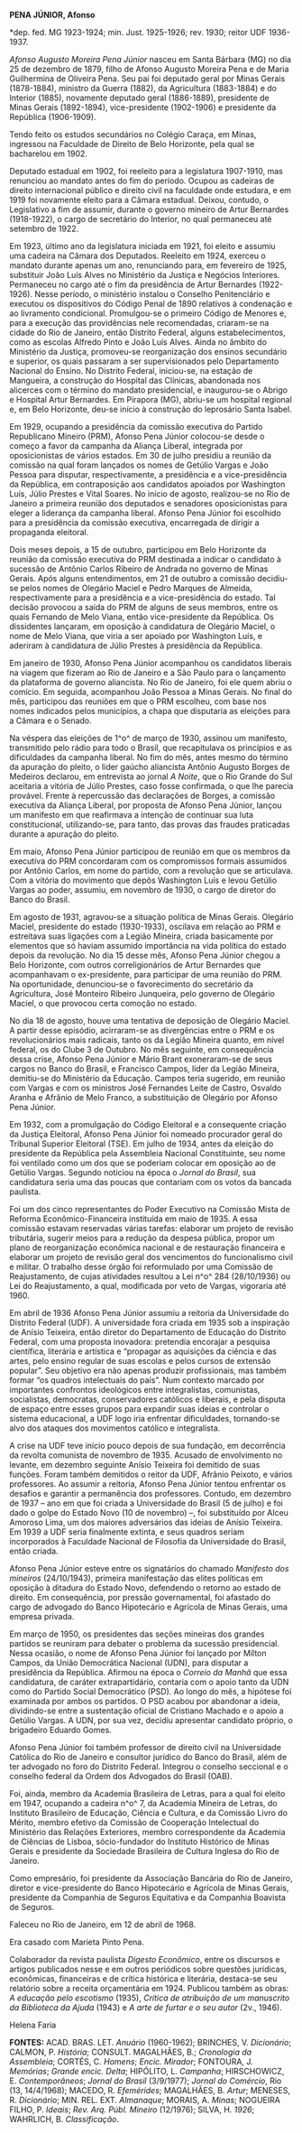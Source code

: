 **PENA JÚNIOR, Afonso**

\*dep. fed. MG 1923-1924; min. Just. 1925-1926; rev. 1930; reitor UDF
1936-1937.

*Afonso Augusto Moreira Pena Júnior* nasceu em Santa Bárbara (MG) no dia
25 de dezembro de 1879, filho de Afonso Augusto Moreira Pena e de Maria
Guilhermina de Oliveira Pena. Seu pai foi deputado geral por Minas
Gerais (1878-1884), ministro da Guerra (1882), da Agricultura
(1883-1884) e do Interior (1885), novamente deputado geral (1886-1889),
presidente de Minas Gerais (1892-1894), vice-presidente (1902-1906) e
presidente da República (1906-1909).

Tendo feito os estudos secundários no Colégio Caraça, em Minas,
ingressou na Faculdade de Direito de Belo Horizonte, pela qual se
bacharelou em 1902.

Deputado estadual em 1902, foi reeleito para a legislatura 1907-1910,
mas renunciou ao mandato antes do fim do período. Ocupou as cadeiras de
direito internacional público e direito civil na faculdade onde
estudara, e em 1919 foi novamente eleito para a Câmara estadual. Deixou,
contudo, o Legislativo a fim de assumir, durante o governo mineiro de
Artur Bernardes (1918-1922), o cargo de secretário do Interior, no qual
permaneceu até setembro de 1922.

Em 1923, último ano da legislatura iniciada em 1921, foi eleito e
assumiu uma cadeira na Câmara dos Deputados. Reeleito em 1924, exerceu o
mandato durante apenas um ano, renunciando para, em fevereiro de 1925,
substituir João Luís Alves no Ministério da Justiça e Negócios
Interiores. Permaneceu no cargo até o fim da presidência de Artur
Bernardes (1922-1926). Nesse período, o ministério instalou o Conselho
Penitenciário e executou os dispositivos do Código Penal de 1890
relativos à condenação e ao livramento condicional. Promulgou-se o
primeiro Código de Menores e, para a execução das providências nele
recomendadas, criaram-se na cidade do Rio de Janeiro, então Distrito
Federal, alguns estabelecimentos, como as escolas Alfredo Pinto e João
Luís Alves. Ainda no âmbito do Ministério da Justiça, promoveu-se
reorganização dos ensinos secundário e superior, os quais passaram a ser
supervisionados pelo Departamento Nacional do Ensino. No Distrito
Federal, iniciou-se, na estação de Mangueira, a construção do Hospital
das Clínicas, abandonada nos alicerces com o término do mandato
presidencial, e inaugurou-se o Abrigo e Hospital Artur Bernardes. Em
Pirapora (MG), abriu-se um hospital regional e, em Belo Horizonte,
deu-se início à construção do leprosário Santa Isabel.

Em 1929, ocupando a presidência da comissão executiva do Partido
Republicano Mineiro (PRM), Afonso Pena Júnior colocou-se desde o começo
a favor da campanha da Aliança Liberal, integrada por oposicionistas de
vários estados. Em 30 de julho presidiu a reunião da comissão na qual
foram lançados os nomes de Getúlio Vargas e João Pessoa para disputar,
respectivamente, a presidência e a vice-presidência da República, em
contraposição aos candidatos apoiados por Washington Luís, Júlio Prestes
e Vital Soares. No início de agosto, realizou-se no Rio de Janeiro a
primeira reunião dos deputados e senadores oposicionistas para eleger a
liderança da campanha liberal. Afonso Pena Júnior foi escolhido para a
presidência da comissão executiva, encarregada de dirigir a propaganda
eleitoral.

Dois meses depois, a 15 de outubro, participou em Belo Horizonte da
reunião da comissão executiva do PRM destinada a indicar o candidato à
sucessão de Antônio Carlos Ribeiro de Andrada no governo de Minas
Gerais. Após alguns entendimentos, em 21 de outubro a comissão
decidiu-se pelos nomes de Olegário Maciel e Pedro Marques de Almeida,
respectivamente para a presidência e a vice-presidência do estado. Tal
decisão provocou a saída do PRM de alguns de seus membros, entre os
quais Fernando de Melo Viana, então vice-presidente da República. Os
dissidentes lançaram, em oposição à candidatura de Olegário Maciel, o
nome de Melo Viana, que viria a ser apoiado por Washington Luís, e
aderiram à candidatura de Júlio Prestes à presidência da República.

Em janeiro de 1930, Afonso Pena Júnior acompanhou os candidatos liberais
na viagem que fizeram ao Rio de Janeiro e a São Paulo para o lançamento
da plataforma de governo aliancista. No Rio de Janeiro, foi ele quem
abriu o comício. Em seguida, acompanhou João Pessoa a Minas Gerais. No
final do mês, participou das reuniões em que o PRM escolheu, com base
nos nomes indicados pelos municípios, a chapa que disputaria as eleições
para a Câmara e o Senado.

Na véspera das eleições de 1^o^ de março de 1930, assinou um manifesto,
transmitido pelo rádio para todo o Brasil, que recapitulava os
princípios e as dificuldades da campanha liberal. No fim do mês, antes
mesmo do término da apuração do pleito, o líder gaúcho aliancista
Antônio Augusto Borges de Medeiros declarou, em entrevista ao jornal *A
Noite*, que o Rio Grande do Sul aceitaria a vitória de Júlio Prestes,
caso fosse confirmada, o que lhe parecia provável. Frente à repercussão
das declarações de Borges, a comissão executiva da Aliança Liberal, por
proposta de Afonso Pena Júnior, lançou um manifesto em que reafirmava a
intenção de continuar sua luta constitucional, utilizando-se, para
tanto, das provas das fraudes praticadas durante a apuração do pleito.

Em maio, Afonso Pena Júnior participou de reunião em que os membros da
executiva do PRM concordaram com os compromissos formais assumidos por
Antônio Carlos, em nome do partido, com a revolução que se articulava.
Com a vitória do movimento que depôs Washington Luís e levou Getúlio
Vargas ao poder, assumiu, em novembro de 1930, o cargo de diretor do
Banco do Brasil.

Em agosto de 1931, agravou-se a situação política de Minas Gerais.
Olegário Maciel, presidente do estado (1930-1933), oscilava em relação
ao PRM e estreitava suas ligações com a Legião Mineira, criada
basicamente por elementos que só haviam assumido importância na vida
política do estado depois da revolução. No dia 15 desse mês, Afonso Pena
Júnior chegou a Belo Horizonte, com outros correligionários de Artur
Bernardes que acompanhavam o ex-presidente, para participar de uma
reunião do PRM. Na oportunidade, denunciou-se o favorecimento do
secretário da Agricultura, José Monteiro Ribeiro Junqueira, pelo governo
de Olegário Maciel, o que provocou certa comoção no estado.

No dia 18 de agosto, houve uma tentativa de deposição de Olegário
Maciel. A partir desse episódio, acirraram-se as divergências entre o
PRM e os revolucionários mais radicais, tanto os da Legião Mineira
quanto, em nível federal, os do Clube 3 de Outubro. No mês seguinte, em
consequência dessa crise, Afonso Pena Júnior e Mário Brant exoneraram-se
de seus cargos no Banco do Brasil, e Francisco Campos, líder da Legião
Mineira, demitiu-se do Ministério da Educação. Campos teria sugerido, em
reunião com Vargas e com os ministros José Fernandes Leite de Castro,
Osvaldo Aranha e Afrânio de Melo Franco, a substituição de Olegário por
Afonso Pena Júnior.

Em 1932, com a promulgação do Código Eleitoral e a consequente criação
da Justiça Eleitoral, Afonso Pena Júnior foi nomeado procurador geral do
Tribunal Superior Eleitoral (TSE). Em julho de 1934, antes da eleição do
presidente da República pela Assembleia Nacional Constituinte, seu nome
foi ventilado como um dos que se poderiam colocar em oposição ao de
Getúlio Vargas. Segundo noticiou na época o *Jornal do Brasil*, sua
candidatura seria uma das poucas que contariam com os votos da bancada
paulista.

Foi um dos cinco representantes do Poder Executivo na Comissão Mista de
Reforma Econômico-Financeira instituída em maio de 1935. A essa comissão
estavam reservadas várias tarefas: elaborar um projeto de revisão
tributária, sugerir meios para a redução da despesa pública, propor um
plano de reorganização econômica nacional e de restauração financeira e
elaborar um projeto de revisão geral dos vencimentos do funcionalismo
civil e militar. O trabalho desse órgão foi reformulado por uma Comissão
de Reajustamento, de cujas atividades resultou a Lei n^o^ 284
(28/10/1936) ou Lei do Reajustamento, a qual, modificada por veto de
Vargas, vigoraria até 1960.

Em abril de 1936 Afonso Pena Júnior assumiu a reitoria da Universidade
do Distrito Federal (UDF). A universidade fora criada em 1935 sob a
inspiração de Anísio Teixeira, então diretor do Departamento de Educação
do Distrito Federal, com uma proposta inovadora: pretendia encorajar a
pesquisa científica, literária e artística e “propagar as aquisições da
ciência e das artes, pelo ensino regular de suas escolas e pelos cursos
de extensão popular”. Seu objetivo era não apenas produzir
profissionais, mas também formar “os quadros intelectuais do país”. Num
contexto marcado por importantes confrontos ideológicos entre
integralistas, comunistas, socialistas, democratas, conservadores
católicos e liberais, e pela disputa de espaço entre esses grupos para
expandir suas ideias e controlar o sistema educacional, a UDF logo iria
enfrentar dificuldades, tornando-se alvo dos ataques dos movimentos
católico e integralista.

A crise na UDF teve início pouco depois de sua fundação, em decorrência
da revolta comunista de novembro de 1935. Acusado de envolvimento no
levante, em dezembro seguinte Anísio Teixeira foi demitido de suas
funções. Foram também demitidos o reitor da UDF, Afrânio Peixoto, e
vários professores. Ao assumir a reitoria, Afonso Pena Júnior tentou
enfrentar os desafios e garantir a permanência dos professores. Contudo,
em dezembro de 1937 – ano em que foi criada a Universidade do Brasil (5
de julho) e foi dado o golpe do Estado Novo (10 de novembro) –, foi
substituído por Alceu Amoroso Lima, um dos maiores adversários das
ideias de Anísio Teixeira. Em 1939 a UDF seria finalmente extinta, e
seus quadros seriam incorporados à Faculdade Nacional de Filosofia da
Universidade do Brasil, então criada.

Afonso Pena Júnior esteve entre os signatários do chamado *Manifesto dos
mineiros* (24/10/1943), primeira manifestação das elites políticas em
oposição à ditadura do Estado Novo, defendendo o retorno ao estado de
direito. Em consequência, por pressão governamental, foi afastado do
cargo de advogado do Banco Hipotecário e Agrícola de Minas Gerais, uma
empresa privada.

Em março de 1950, os presidentes das seções mineiras dos grandes
partidos se reuniram para debater o problema da sucessão presidencial.
Nessa ocasião, o nome de Afonso Pena Júnior foi lançado por Mílton
Campos, da União Democrática Nacional (UDN), para disputar a presidência
da República. Afirmou na época o *Correio da Manhã* que essa
candidatura, de caráter extrapartidário, contaria com o apoio tanto da
UDN como do Partido Social Democrático (PSD). Ao longo do mês, a
hipótese foi examinada por ambos os partidos. O PSD acabou por abandonar
a ideia, dividindo-se entre a sustentação oficial de Cristiano Machado e
o apoio a Getúlio Vargas. A UDN, por sua vez, decidiu apresentar
candidato próprio, o brigadeiro Eduardo Gomes.

Afonso Pena Júnior foi também professor de direito civil na Universidade
Católica do Rio de Janeiro e consultor jurídico do Banco do Brasil, além
de ter advogado no foro do Distrito Federal. Integrou o conselho
seccional e o conselho federal da Ordem dos Advogados do Brasil (OAB).

Foi, ainda, membro da Academia Brasileira de Letras, para a qual foi
eleito em 1947, ocupando a cadeira n^o^ 7, da Academia Mineira de
Letras, do Instituto Brasileiro de Educação, Ciência e Cultura, e da
Comissão Livro do Mérito, membro efetivo da Comissão de Cooperação
Intelectual do Ministério das Relações Exteriores, membro correspondente
da Academia de Ciências de Lisboa, sócio-fundador do Instituto Histórico
de Minas Gerais e presidente da Sociedade Brasileira de Cultura Inglesa
do Rio de Janeiro.

Como empresário, foi presidente da Associação Bancária do Rio de
Janeiro, diretor e vice-presidente do Banco Hipotecário e Agrícola de
Minas Gerais, presidente da Companhia de Seguros Equitativa e da
Companhia Boavista de Seguros.

Faleceu no Rio de Janeiro, em 12 de abril de 1968.

Era casado com Marieta Pinto Pena.

Colaborador da revista paulista *Digesto Econômico*, entre os discursos
e artigos publicados nesse e em outros periódicos sobre questões
jurídicas, econômicas, financeiras e de crítica histórica e literária,
destaca-se seu relatório sobre a receita orçamentária em 1924. Publicou
também as obras: *A educação pelo escotismo* (1935), *Crítica de
atribuição de um manuscrito da Biblioteca da Ajuda* (1943) e *A arte de
furtar e o seu autor* (2v., 1946).

Helena Faria

**FONTES:** ACAD. BRAS. LET. *Anuário* (1960-1962); BRINCHES, V.
*Dicionário*; CALMON, P. *História*; CONSULT. MAGALHÃES, B.; *Cronologia
da Assembleia*; CORTÉS, C. *Homens*; *Encic. Mirador*; FONTOURA, J.
*Memórias*; *Grande encic. Delta*; HIPÓLITO, L. *Campanha*; HIRSCHOWICZ,
E. *Contemporâneos*; *Jornal do Brasil* (3/9/1977); *Jornal do
Comércio*, Rio (13, 14/4/1968); MACEDO, R. *Efemérides*; MAGALHÃES, B.
*Artur*; MENESES, R. *Dicionário*; MIN. REL. EXT. *Almanaque*; MORAIS,
A. *Minas*; NOGUEIRA FILHO, P. *Ideais*; *Rev. Arq. Públ. Mineiro*
(12/1976); SILVA, H. *1926*; WAHRLICH, B. *Classificação*.
